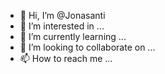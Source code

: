 - 👋 Hi, I’m @Jonasanti
- 👀 I’m interested in ...
- 🌱 I’m currently learning ...
- 💞️ I’m looking to collaborate on ...
- 📫 How to reach me ...

<!---
Jonasanti/Jonasanti is a ✨ special ✨ repository because its `README.md` (this file) appears on your GitHub profile.
You can click the Preview link to take a look at your changes.
--->
